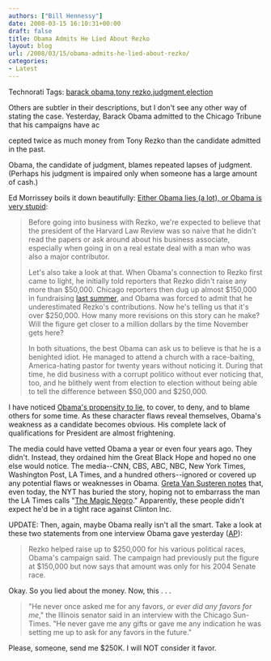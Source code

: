 ```yaml
---
authors: ["Bill Hennessy"]
date: 2008-03-15 16:10:31+00:00
draft: false
title: Obama Admits He Lied About Rezko
layout: blog
url: /2008/03/15/obama-admits-he-lied-about-rezko/
categories:
- Latest
---
```


  

Technorati Tags: [barack obama](https://technorati.com/tags/barack%20obama),[tony rezko](https://technorati.com/tags/tony%20rezko),[judgment](https://technorati.com/tags/judgment),[election](https://technorati.com/tags/election)

 

 

Others are subtler in their descriptions, but I don't see any other way of stating the case. Yesterday, Barack Obama admitted to the Chicago Tribune that his campaigns have ac

 

cepted twice as much money from Tony Rezko than the candidate admitted in the past. 

 

Obama, the candidate of judgment, blames repeated lapses of judgment. (Perhaps his judgment is impaired only when someone has a large amount of cash.)

 

Ed Morrissey boils it down beautifully: [Either Obama lies (a lot), or Obama is very stupid](https://hotair.com/archives/2008/03/14/obama-woes-continue-at-rezko-trial/):

 

>   
> 
> Before going into business with Rezko, we're expected to believe that the president of the Harvard Law Review was so naive that he didn't read the papers or ask around about his business associate, especially when going in on a real estate deal with a man who was also a major contributor.
> 
>    
> 
> Let's also take a look at that. When Obama's connection to Rezko first came to light, he initially told reporters that Rezko didn't raise any more than $50,000. Chicago reporters then dug up almost $150,000 in fundraising [last summer](https://hotair.com/archives/2008/03/09/rezko-cash-three-times-more-what-obama-admits-sun-times/), and Obama was forced to admit that he underestimated Rezko's contributions. Now he's telling us that it's over $250,000. How many more revisions on this story can he make? Will the figure get closer to a million dollars by the time November gets here?
> 
>    
> 
> In both situations, the best Obama can ask us to believe is that he is a benighted idiot. He managed to attend a church with a race-baiting, America-hating pastor for twenty years without noticing it. During that time, he did business with a corrupt politico without ever noticing that, too, and he blithely went from election to election without being able to tell the difference between $50,000 and $250,000.
> 
> 

 

I have noticed [Obama's propensity to lie](https://hennessysview.com/2008/03/01/so-obama-lies/), to cover, to deny, and to blame others for some time. As these character flaws reveal themselves, Obama's weakness as a candidate becomes obvious. His complete lack of qualifications for President are almost frightening.

 

The media could have vetted Obama a year or even four years ago. They didn't. Instead, they ordained him the Great Black Hope and hoped no one else would notice. The media--CNN, CBS, ABC, NBC, New York Times, Washington Post, LA Times, and a hundred others--ignored or covered up any potential flaws or weaknesses in Obama. [Greta Van Susteren notes](https://gretawire.foxnews.com/2008/03/15/new-senator-obama-poll-vote-now/) that, even today, the NYT has buried the story, hoping not to embarrass the man the LA Times calls "[The Magic Negro](https://www.latimes.com/news/opinion/la-oe-ehrenstein19mar19,0,5335087.story?coll=la-opinion-center)." Apparently, these people didn't expect he'd be in a tight race against Clinton Inc.

 

 

UPDATE: Then, again, maybe Obama really isn't all the smart. Take a look at these two statements from one interview Obama gave yesterday ([AP](https://apnews.myway.com/article/20080315/D8VDI3H00.html)):

 

>   
> 
> Rezko helped raise up to $250,000 for his various political races, Obama's campaign said. The campaign had previously put the figure at $150,000 but now says that amount was only for his 2004 Senate race.
> 
> 

 

Okay. So you lied about the money. Now, this . . . 

 

>   
> 
> "He never once asked me for any favors, _or ever did any favors for me_," the Illinois senator said in an interview with the Chicago Sun-Times. "He never gave me any gifts or gave me any indication he was setting me up to ask for any favors in the future."
> 
> 

 

Please, someone, send me $250K. I will NOT consider it favor.
